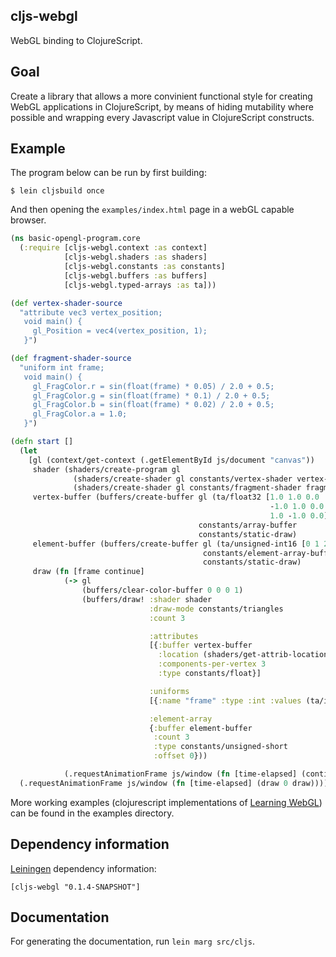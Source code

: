 cljs-webgl
----
WebGL binding to ClojureScript.

Goal
----
Create a library that allows a more convinient functional style for creating WebGL applications in ClojureScript, by means of hiding mutability where possible and wrapping every Javascript value in ClojureScript constructs.

Example
----
The program below can be run by first building:

    $ lein cljsbuild once

And then opening the `examples/index.html` page in a webGL capable browser.

```clojure
(ns basic-opengl-program.core
  (:require [cljs-webgl.context :as context]
            [cljs-webgl.shaders :as shaders]
            [cljs-webgl.constants :as constants]
            [cljs-webgl.buffers :as buffers]
            [cljs-webgl.typed-arrays :as ta]))

(def vertex-shader-source
  "attribute vec3 vertex_position;
   void main() {
     gl_Position = vec4(vertex_position, 1);
   }")

(def fragment-shader-source
  "uniform int frame;
   void main() {
     gl_FragColor.r = sin(float(frame) * 0.05) / 2.0 + 0.5;
     gl_FragColor.g = sin(float(frame) * 0.1) / 2.0 + 0.5;
     gl_FragColor.b = sin(float(frame) * 0.02) / 2.0 + 0.5;
     gl_FragColor.a = 1.0;
   }")

(defn start []
  (let
    [gl (context/get-context (.getElementById js/document "canvas"))
     shader (shaders/create-program gl
              (shaders/create-shader gl constants/vertex-shader vertex-shader-source)
              (shaders/create-shader gl constants/fragment-shader fragment-shader-source))
     vertex-buffer (buffers/create-buffer gl (ta/float32 [1.0 1.0 0.0
                                                          -1.0 1.0 0.0
                                                          1.0 -1.0 0.0])
                                          constants/array-buffer
                                          constants/static-draw)
     element-buffer (buffers/create-buffer gl (ta/unsigned-int16 [0 1 2])
                                           constants/element-array-buffer
                                           constants/static-draw)
     draw (fn [frame continue]
            (-> gl
                (buffers/clear-color-buffer 0 0 0 1)
                (buffers/draw! :shader shader
                               :draw-mode constants/triangles
                               :count 3

                               :attributes
                               [{:buffer vertex-buffer
                                 :location (shaders/get-attrib-location gl shader "vertex_position")
                                 :components-per-vertex 3
                                 :type constants/float}]

                               :uniforms
                               [{:name "frame" :type :int :values (ta/int32 [frame])}]

                               :element-array
                               {:buffer element-buffer
                                :count 3
                                :type constants/unsigned-short
                                :offset 0}))

            (.requestAnimationFrame js/window (fn [time-elapsed] (continue (inc frame) continue))))]
  (.requestAnimationFrame js/window (fn [time-elapsed] (draw 0 draw)))))
```

More working examples (clojurescript implementations of [Learning WebGL](http://learningwebgl.com/blog/?page_id=1217))
can be found in the examples directory.

Dependency information
----

[Leiningen](http://github.com/technomancy/leiningen/) dependency information:

```
[cljs-webgl "0.1.4-SNAPSHOT"]
```

Documentation
----
For generating the documentation, run `lein marg src/cljs`.
